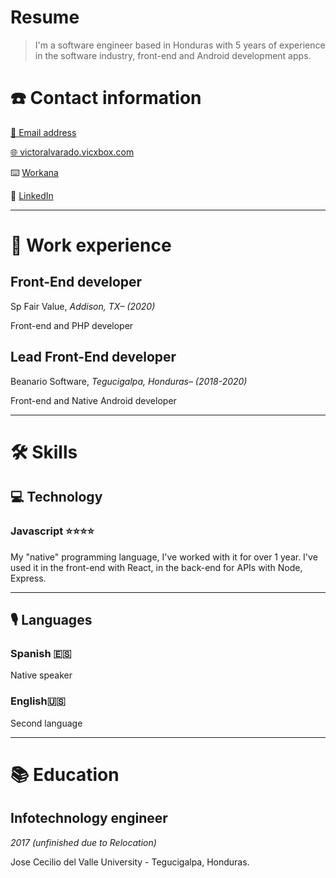 # Resume

> I'm a software engineer based in Honduras with 5 years of experience in the software industry, front-end and Android development apps.

# ☎️ Contact information

[📧 Email address](https://victoralvarado.vicxbox.com/#)

[🌐 victoralvarado.vicxbox.com](https://victoralvarado.vicxbox.com/)

⌨️ [Workana](https://www.workana.com/freelancer/bdb3859d99e6f46b8cd6833c9b36bc3c?)

🔗 [LinkedIn](https://www.linkedin.com/in/victor-alvaradohn/)

---
# 💼 Work experience

## Front-End developer

Sp Fair Value, *Addison, TX– (2020)*

Front-end and PHP developer 

## Lead Front-End developer

Beanario Software, *Tegucigalpa, Honduras– (2018-2020)*

Front-end and Native Android  developer 

---

# 🛠 Skills

## 💻 Technology

### Javascript ⭐️⭐️⭐️⭐️

My "native" programming language, I've worked with it for over 1 year. I've used it in the front-end with React, in the back-end for APIs with Node, Express.

---

## 🎙 Languages

### Spanish 🇪🇸

Native speaker

### English🇺🇸

Second language

---

# 📚 Education

## Infotechnology engineer

*2017 (unfinished due to Relocation)*

Jose Cecilio del Valle University - Tegucigalpa, Honduras.
